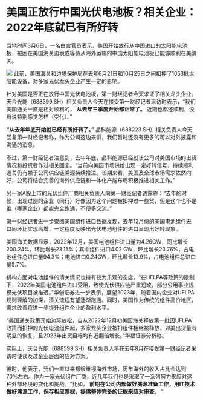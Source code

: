 # 美国正放行中国光伏电池板？相关企业：2022年底就已有所好转

当地时间3月6日，一名白宫官员表示，美国开始放行从中国进口的太阳能电池板，被困在美国海关边境或等待从海外运输的中国太阳能电池板已能够顺利在美清关。

![](https://inews.gtimg.com/newsapp_bt/0/15718784829/1000)
此前，美国海关和边境保护局在去年6月21日和10月25日之间扣押了1053批太阳能设备，对多家光伏龙头企业产生一定的影响。

针对美国是否正在放行中国光伏电池板，第一财经记者今天求证了相关龙头企业。天合光能（688599.SH）相关负责人今天在接受第一财经记者采访时表示，“我们美国通关一直是相对顺利的，
**从去年三季度开始都正常了。** 近期也都还顺利，没有说特别感觉怎样（变化）。”

**“从去年年底开始就已经有所好转了。”**
晶科能源（688223.SH）相关负责人今天回复第一财经记者称，作为公司这边来讲，我们暂时还没有更多的可以对外披露和沟通的消息。

不过，第一财经记者注意到，去年年底，晶科能源已经就该公司对美国市场的出货情况和投资者作过相关回复。“当前向美国市场供给出现一定好转信号，持续顺利通关仍有赖于公司供应链溯源持续推进。长期来看，美国及全球市场需求依然向好，公司将结合完善的海外供应链和一体化产能布局积极推进相关工作。”

另一家A股上市的光伏组件厂商相关负责人向第一财经记者透露称：“去年的时候，出现过别的企业（同行）好像因为这个问题被扣押过一些货，但是这个也不是谁（哪家企业）都能完全跑通，不便多交流。”

第一财经记者进一步查阅美国组件进口数据发现，去年12月份的美国电池组件进口同环比实现高增，一定程度反映出光伏电池组件的进口呈现出好转现象。

美国海关数据显示，2022年12月，美国电池组件进口量为4.26GW，同比增长200.24%，环比增长23.15%；其中组件进口4.02
GW，环比增长23.76%，占电池组件总进口量94.3%；电池进口0.24GW，环比增长13.9%，占电池组件总进口量5.7%。

机构方面对电池组件的清关情况也持有较为乐观的态度。“在UFLPA等政策的限制下，2022年美国电池组件进口受阻，致使光伏供应链严重短缺，部分公用事业规模光伏项目被推迟。”华创证券进一步表示，展望2023年，随着国内企业对UFLPA规则理解的加深，清关流程有望逐渐跑通。同时，美国作为传统的组件高价地区，需求改善将进一步提升组件企业的盈利水平。

“美国通关政策开始边际放松，自从2022年12月初美国海关释放第一批因UFLPA政策而扣押的光伏电池组件起，多家龙头企业被扣组件相继被释放，对美出货量有明显的恢复，且2023年出货目标均有近翻倍增长。”华福证券分析称。

实际上，天合光能（688599.SH）相关负责人早在去年8月在接受第一财经记者采访时便谈及过企业层面的应对方案。

彼时，他表示，我们一直以来都很重视海外市场，历年海外的收入占比会达到70%左右。作为一家光伏组件厂商，近几年我们也是采取了一系列努力来应对这种外部环境的变化和挑战。“比如，
**前期在公司内部做好溯源准备工作，用IT技术做好溯源工作，保存相应票据，提供整体完备的证据来应对审查。** ”

